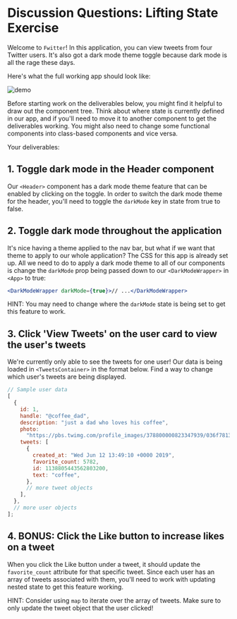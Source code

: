 # Discussion Questions: Lifting State Exercise

Welcome to `Fwitter`! In this application, you can view tweets from four Twitter
users. It's also got a dark mode theme toggle because dark mode is all the rage
these days.

Here's what the full working app should look like:

![demo](fwitter-demo.gif)

Before starting work on the deliverables below, you might find it helpful to
draw out the component tree. Think about where state is currently defined in our
app, and if you'll need to move it to another component to get the deliverables
working. You might also need to change some functional components into
class-based components and vice versa.

Your deliverables:

## 1. Toggle dark mode in the Header component

Our `<Header>` component has a dark mode theme feature that can be enabled by
clicking on the toggle. In order to switch the dark mode theme for the header,
you'll need to toggle the `darkMode` key in state from true to false.

## 2. Toggle dark mode throughout the application

It's nice having a theme applied to the nav bar, but what if we want that theme
to apply to our whole application? The CSS for this app is already set up. All
we need to do to apply a dark mode theme to all of our components is change the
`darkMode` prop being passed down to our `<DarkModeWrapper>` in `<App>` to true:

```jsx
<DarkModeWrapper darkMode={true}>// ...</DarkModeWrapper>
```

HINT: You may need to change where the `darkMode` state is being set to get this
feature to work.

## 3. Click 'View Tweets' on the user card to view the user's tweets

We're currently only able to see the tweets for one user! Our data is being
loaded in `<TweetsContainer>` in the format below. Find a way to change which
user's tweets are being displayed.

```js
// Sample user data
[
  {
    id: 1,
    handle: "@coffee_dad",
    description: "just a dad who loves his coffee",
    photo:
      "https://pbs.twimg.com/profile_images/378800000823347939/036f78135425d19367fcbb76ef58e86d_bigger.jpeg",
    tweets: [
      {
        created_at: "Wed Jun 12 13:49:10 +0000 2019",
        favorite_count: 5782,
        id: 1138805443562803200,
        text: "coffee",
      },
      // more tweet objects
    ],
  },
  // more user objects
];
```

## 4. BONUS: Click the Like button to increase likes on a tweet

When you click the Like button under a tweet, it should update the
`favorite_count` attribute for that specific tweet. Since each user has an array
of tweets associated with them, you'll need to work with updating nested state
to get this feature working.

HINT: Consider using `map` to iterate over the array of tweets. Make sure to
only update the tweet object that the user clicked!
